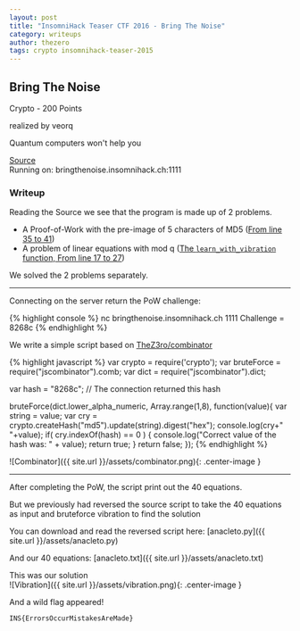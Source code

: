 ```yaml
---
layout: post
title: "InsomniHack Teaser CTF 2016 - Bring The Noise"
category: writeups
author: thezero
tags: crypto insomnihack-teaser-2015
---
```


## Bring The Noise
Crypto - 200 Points

realized by veorq

Quantum computers won't help you

[Source](https://github.com/ctfs/write-ups-2016/blob/master/insomnihack-teaser-2016/crypto/bring-the-noise-200/server-bd6a6586808ab28325de37276aa99357.py)<br/>
Running on: bringthenoise.insomnihack.ch:1111

### Writeup
Reading the Source we see that the program is made up of 2 problems.

 - A Proof-of-Work with the pre-image of 5 characters of MD5 ([From line 35 to 41](https://github.com/ctfs/write-ups-2016/blob/master/insomnihack-teaser-2016/crypto/bring-the-noise-200/server-bd6a6586808ab28325de37276aa99357.py#L35-L41))
 - A problem of linear equations with mod q ([The `learn_with_vibration` function, From line 17 to 27](https://github.com/ctfs/write-ups-2016/blob/master/insomnihack-teaser-2016/crypto/bring-the-noise-200/server-bd6a6586808ab28325de37276aa99357.py#L17-L27))

We solved the 2 problems separately.

----------

Connecting on the server return the PoW challenge:

{% highlight console %}
 nc bringthenoise.insomnihack.ch 1111
 Challenge = 8268c
{% endhighlight %}

We write a simple script based on [TheZ3ro/combinator](https://github.com/TheZ3ro/combinator)

{% highlight javascript %}
var crypto = require('crypto');
var bruteForce = require("jscombinator").comb;
var dict = require("jscombinator").dict;

var hash = "8268c"; // The connection returned this hash

bruteForce(dict.lower_alpha_numeric, Array.range(1,8), function(value){
  var string = value;
  var cry = crypto.createHash("md5").update(string).digest("hex");
  console.log(cry+" "+value);
  if( cry.indexOf(hash) == 0 ) {
    console.log("Correct value of the hash was: " + value);
    return true;
  }
  return false;
});
{% endhighlight %}

![Combinator]({{ site.url }}/assets/combinator.png){: .center-image }

----------

After completing the PoW, the script print out the 40 equations.

But we previously had reversed the source script to take the 40 equations as input and bruteforce vibration to find the solution

You can download and read the reversed script here:
[anacleto.py]({{ site.url }}/assets/anacleto.py)

And our 40 equations:
[anacleto.txt]({{ site.url }}/assets/anacleto.txt)

This was our solution<br/>
![Vibration]({{ site.url }}/assets/vibration.png){: .center-image }

And a wild flag appeared!

`INS{ErrorsOccurMistakesAreMade}`
